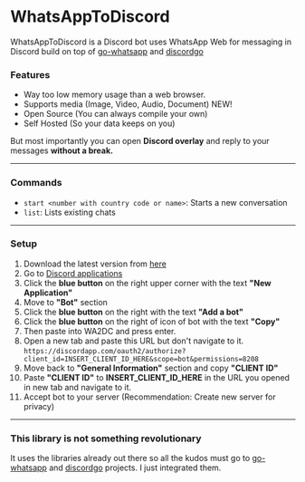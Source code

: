 
# WhatsAppToDiscord

WhatsAppToDiscord is a Discord bot uses WhatsApp Web for messaging in Discord build on top of [go-whatsapp](https://github.com/Rhymen/go-whatsapp) and [discordgo](https://github.com/bwmarrin/discordgo)

### Features

- Way too low memory usage than a web browser.
- Supports media (Image, Video, Audio, Document) NEW!
- Open Source (You can always compile your own)
- Self Hosted (So your data keeps on you)

But most importantly you can open **Discord overlay** and reply to your messages **without a break.**

---
### Commands
- `start <number with country code or name>`: Starts a new conversation
- `list`: Lists existing chats

---
### Setup

1. Download the latest version from [here](https://github.com/FKLC/WhatsAppToDiscord/releases/latest/download/WA2DC.exe)
1. Go to [Discord applications](https://discordapp.com/developers/applications/)
1. Click the **blue button** on the right upper corner with the text **"New Application"**
1. Move to **"Bot"** section
1. Click the **blue button** on the right with the text **"Add a bot"**
1. Click the **blue button** on the right of icon of bot with the text **"Copy"**
1. Then paste into WA2DC and press enter.
1. Open a new tab and paste this URL but don't navigate to it. `https://discordapp.com/oauth2/authorize?client_id=INSERT_CLIENT_ID_HERE&scope=bot&permissions=8208` 
1. Move back to **"General Information"** section and copy **"CLIENT ID"**
1. Paste **"CLIENT ID"** to **INSERT_CLIENT_ID_HERE** in the URL you opened in new tab and navigate to it.
1. Accept bot to your server (Recommendation: Create new server for privacy)

---
### This library is not something revolutionary

It uses the libraries already out there so all the kudos must go to [go-whatsapp](https://github.com/Rhymen/go-whatsapp) and [discordgo](https://github.com/bwmarrin/discordgo) projects. I just integrated them.